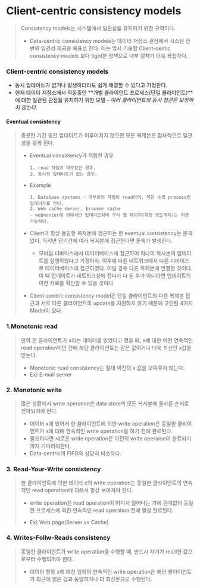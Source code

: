 # Client-centric consistency models

> Consistency models는 시스템에서 일관성을 유지하기 위한 규약이다.
>
> * Data-centric consistency models는 데이터 저장소 관점에서 시스템 전반의 일관성 제공을 목표로 한다. 이는 앞서 기술할 Client-centic consistency models 보다 tight한 정책으로 내부 절차가 더욱 복잡하다.



### Client-centric consistency models

* 동시 업데이트가 없거나 발생하더라도 쉽게 해결할 수 있다고 가정한다.
* 현재 데이터 저장소에서 작동중인 **개별 클라이언트 프로세스(단일 클라이언트)**에 대한 일관된 관점을 유지하기 위한 모델  - *여러 클라이언트의 동시 접근은 보장하지 않는다.*



 #### Eventual consistency

> 충분한 기간 동안 업데이트가 이루어지지 않으면 모든 복제본은 점차적으로 일관성을 갖게 된다.
>
> * Eventual consistency가 적합한 경우
>
>   ```
>   1. read 작업이 대부분인 경우.
>   2. 동시적 업데이트가 없는 경우. 
>   ```
>
> * Example
>
>   ```
>   1. Database systems - 대부분의 작업이 read이며, 적은 수의 process만 업데이트를 한다.
>   2. Web cache server, browser cache
>   - webmaster에 의해서만 업데이트되며 구식 웹 페이지(특정 정도까지)는 허용 가능하다.
>   ```
>
> 
>
> * Client가  항상 동일한 복제본에 접근하는 한 eventual consistency는 문제 없다. 하지만 단기간에 여러 복제본에 접근한다면 문제가 발생한다.
>
>   * 모바일 디바이스에서 데이터베이스에 접근하여 하나의 복사본의 업데이트를 실행하였다고 가정하자. 이후에 다른 네트워크에서 다른 디바이스로 데이터베이스에 접근하였다. 이럴 경우 다른 복제본에 연결할 것이다. 이 때 업데이트가 네트워크상에 전파가 다 된 후가 아니라면 업데이트의 이전 자료를 확인할 수 있을 것이다.
>
>     
>
> * Client-centric consistency model은 단일 클라이언트의 다른 복제본 접근과 서로 다른 클라이언트의 update를 지원하지 않기 때문에 고안된 4가지 Model이 있다.



### 1.Monotonic read

> 만약 한 클라이언트가 x라는 데이터를 읽었다고 했을 때, x에 대한 어떤 연속적인 read operation이던 간에 해당 클라이언트는 같은 값이거나 더욱 최신인 x값을 받는다. 
>
> - Monotonic read consistency는 절대 이전의 x 값을 보여주지 않는다.
> - Ex) E-mail server



### 2. Monotonic write

> 많은 상황에서 write operation은 data store의 모든 복사본에 올바른 순서로 전파되어야 한다.
>
> * 데이터 x에 있어서 한 클라이언트에 의한 write operation은 동일한 클라이언트가 x에 대해 연속적인 write operation을 하기 전에 완료된다. 
> * 필요하다면 새로운 write operation은 이전의 write operaion이 완료되기 까지 기다려야한다.
> * Data-centric의 FIFO와 상당히 비슷하다. 



### 3.  Read-Your-Write consistency

> 한 클라이언트에 의한 데이터 x의 write operation는 동일한 클라이언트의 연속적인 read operation에 의해서 항상 보여져야 한다.
>
> * write operation은  read operation이 어디서 일어나는 가에 관계없이 동일한 프로세스에 의한 연속적인 read operation 전에 항상 완료된다.
> - Ex) Web page(Server vs Cache)



### 4. Writes-Follw-Reads consistency

> 동일한 클라이언트가 write operation을 수행할 때, 반드시 자기가 read한 값으로부터 수행되어야 한다.
>
> * 데이터 항목 x에 대한 임의의 연속적인 write operation은 해당 클라이언트가 최근에 읽은 값과 동일하거나 더 최신본으로 수행된다.
